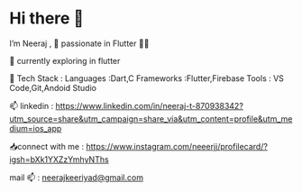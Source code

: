 
# Hi there 👋
 I’m Neeraj , 🚀 passionate  in Flutter 🧑‍💻


🔭  currently exploring in flutter

🧰 Tech Stack  : Languages :Dart,C 
                Frameworks :Flutter,Firebase
                Tools : VS Code,Git,Andoid Studio

 📫  linkedin : https://www.linkedin.com/in/neeraj-t-870938342?utm_source=share&utm_campaign=share_via&utm_content=profile&utm_medium=ios_app
 
 📥connect with me : https://www.instagram.com/neeerjj/profilecard/?igsh=bXk1YXZzYmhyNThs

 mail 📫 : neerajkeeriyad@gmail.com
   
 
        
          


            
          
          
          
 

<!--
**Neeraj1552/Neeraj1552** is a ✨ _special_ ✨ repository because its `README.md` (this file) appears on your GitHub profile.

Here are some ideas to get you started:

- 🔭 I’m currently working on ...
- 🌱 I’m currently learning ...
- 👯 I’m looking to collaborate on ...
- 🤔 I’m looking for help with ...
- 💬 Ask me about ...
- 📫 How to reach me: ...
- 😄 Pronouns: ...
- ⚡ Fun fact: ...
-->
